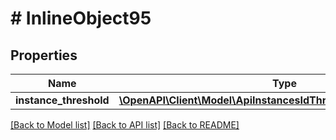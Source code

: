 # # InlineObject95

## Properties

Name | Type | Description | Notes
------------ | ------------- | ------------- | -------------
**instance_threshold** | [**\OpenAPI\Client\Model\ApiInstancesIdThresholdInstanceThreshold**](ApiInstancesIdThresholdInstanceThreshold.md) |  |

[[Back to Model list]](../../README.md#models) [[Back to API list]](../../README.md#endpoints) [[Back to README]](../../README.md)
